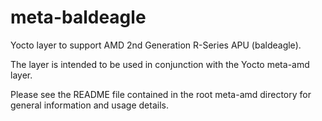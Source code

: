 # meta-baldeagle

Yocto layer to support AMD 2nd Generation R-Series APU (baldeagle).

The layer is intended to be used in conjunction with the Yocto meta-amd layer.

Please see the README file contained in the root meta-amd directory for general information and usage details.
